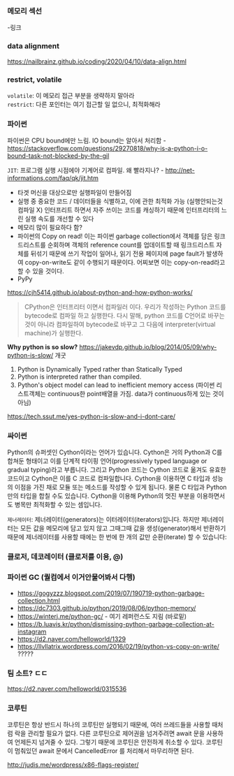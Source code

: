 
### 메모리 섹선
-링크


### data alignment
https://nailbrainz.github.io/coding/2020/04/10/data-align.html

### restrict, volatile
`volatile`: 이 메모리 접근 부분을 생략하지 말아라  
`restrict`: 다른 포인터는 여기 접근할 일 없으니, 최적화해라


### 파이썬
파이썬은 CPU bound에만 느림. IO bound는 알아서 처리함 - https://stackoverflow.com/questions/29270818/why-is-a-python-i-o-bound-task-not-blocked-by-the-gil

`JIT`: 프로그램 실행 시점에야 기계어로 컴파일. 왜 빨라지나? - http://net-informations.com/faq/qk/jit.htm
- 타겟 머신을 대상으로만 실행파일이 만들어짐
- 실행 중 중요한 코드 / 데이터들을 식별하고, 이에 관한 최적화 가능 (실행안되는것 컴파일 X) 인터프리트 하면서 자주 쓰이는 코드를 캐싱하기 때문에 인터프리터의 느린 실행 속도를 개선할 수 있다
- 메모리 많이 필요하다 함?
- 파이썬의 Copy on read!
이는 파이썬 garbage collection에서 객체를 담은 링크드리스트를 순회하며 객체의 reference count를 업데이트할 때 링크드리스트 자체를 뒤섞기 때문에
쓰기 작업이 일어나, 읽기 전용 페이지에 page fault가 발생하여 copy-on-write도 같이 수행되기 때문이다. 어찌보면 이는 copy-on-read라고 할 수 있을 것이다.
- PyPy

https://cjh5414.github.io/about-python-and-how-python-works/
> CPython은 인터프리터 이면서 컴파일러 이다. 우리가 작성하는 Python 코드를 bytecode로 컴파일 하고 실행한다. 다시 말해, python 코드를 C언어로 바꾸는 것이 아니라 컴파일하여 bytecode로 바꾸고 그 다음에 interpreter(virtual machine)가 실행한다.

__Why python is so slow?__
https://jakevdp.github.io/blog/2014/05/09/why-python-is-slow/ 개굿 
1. Python is Dynamically Typed rather than Statically Typed
2. Python is interpreted rather than compiled.
3. Python's object model can lead to inefficient memory access (파이썬 리스트객체는 continuous한 point배열을 가짐. data가 continuous하게 있는 것이 아님)


https://tech.ssut.me/yes-python-is-slow-and-i-dont-care/

### 싸이썬
Python의 슈퍼셋인 Cython이라는 언어가 있습니다. Cython은 거의 Python과 C를 합쳐둔 형태이고 이를 단계적 타이핑 언어(progressively typed language or gradual typing)라고 부릅니다. 그리고 Python 코드는 Cython 코드로 옮겨도 유효한 코드이고 Cython은 이를 C 코드로 컴파일합니다. Cython을 이용하면 C 타입과 성능의 이점을 가진 채로 모듈 또는 메소드를 작성할 수 있게 됩니다. 물론 C 타입과 Python만의 타입을 합칠 수도 있습니다. Cython을 이용해 Python의 멋진 부분을 이용하면서도 병목만 최적화할 수 있는 셈입니다.


`제너레이터`: 제너레이터(generators)는 이터레이터(iterators)입니다. 하지만 제너레이터는 모든 값을 메모리에 담고 있지 않고 그때그때 값을 생성(generator)해서 반환하기 때문에 제너레이터를 사용할 때에는 한 번에 한 개의 값만 순환(iterate) 할 수 있습니다:


### 클로저, 데코레이터 (클로저를 이용, @)



### 파이썬 GC (퀄컴에서 이거안물어봐서 다행)
- https://gogyzzz.blogspot.com/2019/07/190719-python-garbage-collection.html
- https://dc7303.github.io/python/2019/08/06/python-memory/
- https://winterj.me/python-gc/ - 여기 레퍼런스도 지림 (바로밑)
- https://b.luavis.kr/python/dismissing-python-garbage-collection-at-instagram
- https://d2.naver.com/helloworld/1329
- https://llvllatrix.wordpress.com/2016/02/19/python-vs-copy-on-write/ ?????





### 팀 소트? ㄷㄷ
https://d2.naver.com/helloworld/0315536


### 코루틴
코루틴은 항상 반드시 하나의 코루틴만 실행되기 때문에, 여러 쓰레드들을 사용할 때처럼 락을 관리할 필요가 없다. 다른 코루틴으로 제어권을 넘겨주려면 await 문을 사용하여 언제든지 넘겨줄 수 있다. 그렇기 때문에 코루틴은 안전하게 취소할 수 있다. 코루틴이 멈춰있던 await 문에서 CancelledError 를 처리해서 마무리하면 된다.


http://judis.me/wordpress/x86-flags-register/